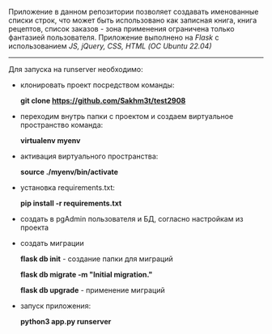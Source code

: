 Приложение в данном репозитории позволяет создавать именованные списки строк, что может быть использовано как записная книга, книга рецептов, список заказов - зона применения ограничена только фантазией пользователя. Приложение выполнено на *Flask* с использованием *JS, jQuery, CSS, HTML (ОС Ubuntu 22.04)*
***

Для запуска на runserver необходимо:
- клонировать проект посредством команды: 

    **git clone https://github.com/Sakhm3t/test2908**

- переходим внутрь папки с проектом и создаем виртуальное пространство команда: 

    **virtualenv myenv**

- активация виртуального пространства:

    **source ./myenv/bin/activate**

- установка requirements.txt:

    **pip install -r requirements.txt**
    
- создать в pgAdmin пользователя и БД, согласно настройкам из проекта

- создать миграции

   **flask db init**      - создание папки для миграций
   
   **flask db migrate -m "Initial migration."**
   
   **flask db upgrade**   - применение миграций

- запуск приложения:

    **python3 app.py runserver**
